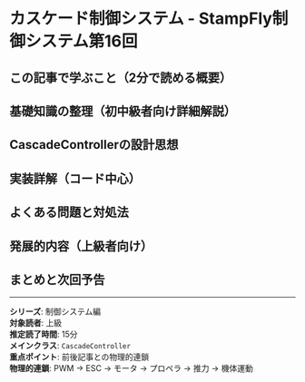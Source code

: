 # カスケード制御システム - StampFly制御システム第16回

## この記事で学ぶこと（2分で読める概要）

## 基礎知識の整理（初中級者向け詳細解説）

## CascadeControllerの設計思想

## 実装詳解（コード中心）

## よくある問題と対処法

## 発展的内容（上級者向け）

## まとめと次回予告

---

**シリーズ**: 制御システム編  
**対象読者**: 上級  
**推定読了時間**: 15分  
**メインクラス**: `CascadeController`  
**重点ポイント**: 前後記事との物理的連鎖  
**物理的連鎖**: PWM → ESC → モータ → プロペラ → 推力 → 機体運動
